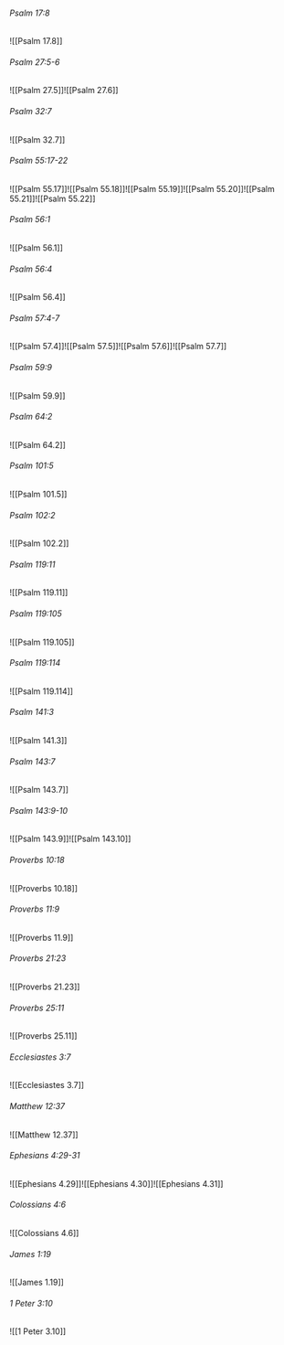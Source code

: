 ###### Psalm 17:8

![[Psalm 17.8]]

###### Psalm 27:5-6

![[Psalm 27.5]]![[Psalm 27.6]]

###### Psalm 32:7

![[Psalm 32.7]]

###### Psalm 55:17-22

![[Psalm 55.17]]![[Psalm 55.18]]![[Psalm 55.19]]![[Psalm 55.20]]![[Psalm 55.21]]![[Psalm 55.22]]

###### Psalm 56:1

![[Psalm 56.1]]

###### Psalm 56:4

![[Psalm 56.4]]

###### Psalm 57:4-7

![[Psalm 57.4]]![[Psalm 57.5]]![[Psalm 57.6]]![[Psalm 57.7]]

###### Psalm 59:9

![[Psalm 59.9]]

###### Psalm 64:2

![[Psalm 64.2]]

###### Psalm 101:5

![[Psalm 101.5]]

###### Psalm 102:2

![[Psalm 102.2]]

###### Psalm 119:11

![[Psalm 119.11]]

###### Psalm 119:105

![[Psalm 119.105]]

###### Psalm 119:114

![[Psalm 119.114]]

###### Psalm 141:3

![[Psalm 141.3]]

###### Psalm 143:7

![[Psalm 143.7]]

###### Psalm 143:9-10

![[Psalm 143.9]]![[Psalm 143.10]]

###### Proverbs 10:18

![[Proverbs 10.18]]

###### Proverbs 11:9

![[Proverbs 11.9]]

###### Proverbs 21:23

![[Proverbs 21.23]]

###### Proverbs 25:11

![[Proverbs 25.11]]

###### Ecclesiastes 3:7

![[Ecclesiastes 3.7]]

###### Matthew 12:37

![[Matthew 12.37]]

###### Ephesians 4:29-31

![[Ephesians 4.29]]![[Ephesians 4.30]]![[Ephesians 4.31]]

###### Colossians 4:6

![[Colossians 4.6]]

###### James 1:19

![[James 1.19]]

###### 1 Peter 3:10

![[1 Peter 3.10]]